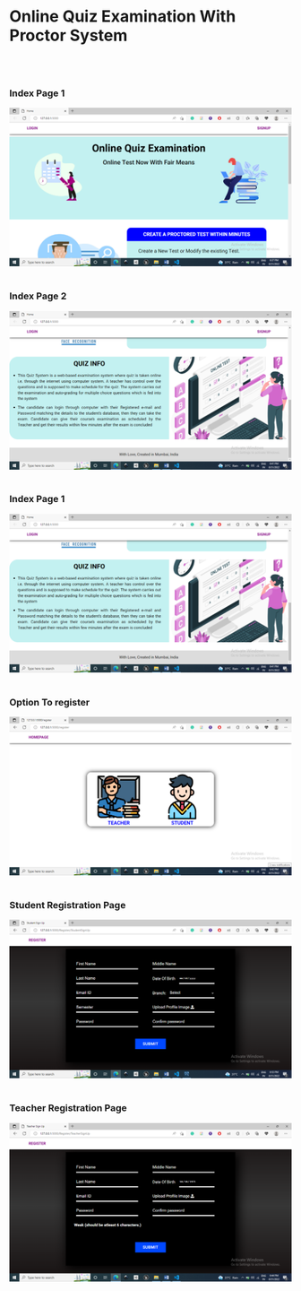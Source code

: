 
<h1> Online Quiz Examination With Proctor System </h1>
<br><br>

<h3>Index Page 1</h3>
<img src="SS/index1.png">
<br><br>

<h3>Index Page 2</h3>
<img src="SS/index2.png">
<br><br>

<h3>Index Page 1</h3>
<img src="SS/index2.png">
<br><br>

<h3>Option To register</h3>
<img src="SS/registerOption.png">
<br><br>

<h3>Student Registration Page</h3>
<img src="SS/registerStudent.png">
<br><br>

<h3>Teacher Registration Page</h3>
<img src="SS/registerTeacher.png">
<br><br>

